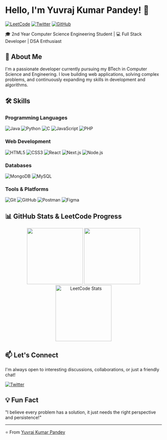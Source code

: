 # Hello, I'm Yuvraj Kumar Pandey! 👋

[![LeetCode](https://img.shields.io/badge/LeetCode-FFA116?style=for-the-badge&logo=leetcode&logoColor=black)](https://leetcode.com/u/yuvraj-kumar-pandey/)
[![Twitter](https://img.shields.io/badge/Twitter-1DA1F2?style=for-the-badge&logo=x&logoColor=white)](https://x.com/yuvrajkpandey)
[![GitHub](https://img.shields.io/badge/GitHub-100000?style=for-the-badge&logo=github&logoColor=white)](https://github.com/yuvrajkumarpandey)

🎓 2nd Year Computer Science Engineering Student | 💻 Full Stack Developer | DSA Enthusiast

## 🚀 About Me

I'm a passionate developer currently pursuing my BTech in Computer Science and Engineering. I love building web applications, solving complex problems, and continuously expanding my skills in development and algorithms.

## 🛠️ Skills

### Programming Languages
![Java](https://img.shields.io/badge/Java-ED8B00?style=for-the-badge&logo=openjdk&logoColor=white)
![Python](https://img.shields.io/badge/Python-3776AB?style=for-the-badge&logo=python&logoColor=white)
![C](https://img.shields.io/badge/C-00599C?style=for-the-badge&logo=c&logoColor=white)
![JavaScript](https://img.shields.io/badge/JavaScript-F7DF1E?style=for-the-badge&logo=javascript&logoColor=black)
![PHP](https://img.shields.io/badge/PHP-777BB4?style=for-the-badge&logo=php&logoColor=white)

### Web Development
![HTML5](https://img.shields.io/badge/HTML5-E34F26?style=for-the-badge&logo=html5&logoColor=white)
![CSS3](https://img.shields.io/badge/CSS3-1572B6?style=for-the-badge&logo=css3&logoColor=white)
![React](https://img.shields.io/badge/React-20232A?style=for-the-badge&logo=react&logoColor=61DAFB)
![Next.js](https://img.shields.io/badge/Next.js-000000?style=for-the-badge&logo=nextdotjs&logoColor=white)
![Node.js](https://img.shields.io/badge/Node.js-339933?style=for-the-badge&logo=nodedotjs&logoColor=white)

### Databases
![MongoDB](https://img.shields.io/badge/MongoDB-47A248?style=for-the-badge&logo=mongodb&logoColor=white)
![MySQL](https://img.shields.io/badge/MySQL-005C84?style=for-the-badge&logo=mysql&logoColor=white)

### Tools & Platforms
![Git](https://img.shields.io/badge/Git-F05032?style=for-the-badge&logo=git&logoColor=white)
![GitHub](https://img.shields.io/badge/GitHub-100000?style=for-the-badge&logo=github&logoColor=white)
![Postman](https://img.shields.io/badge/Postman-FF6C37?style=for-the-badge&logo=postman&logoColor=white)
![Figma](https://img.shields.io/badge/Figma-F24E1E?style=for-the-badge&logo=figma&logoColor=white)

## 📊 GitHub Stats & LeetCode Progress

<!-- GitHub Stats -->
<div align="center">
  <img height="180em" src="https://github-readme-stats.vercel.app/api?username=yuvrajkumarpandey&show_icons=true&theme=radical&include_all_commits=true&count_private=true"/>
  <img height="180em" src="https://github-readme-stats.vercel.app/api/top-langs/?username=yuvrajkumarpandey&layout=compact&langs_count=8&theme=radical"/>
</div>

<!-- LeetCode Stats -->
<div align="center">
  <img height="180em" src="https://leetcard.jacoblin.cool/yuvraj-kumar-pandey?theme=dark&font=Karma&ext=contest" alt="LeetCode Stats"/>
</div>

<!-- 
## 🌟 Recent Projects

Here are some of my recent projects:

1. **Project 1** - Brief description [Live Demo](#) | [Source Code](#)
2. **Project 2** - Brief description [Live Demo](#) | [Source Code](#)
3. **Project 3** - Brief description [Live Demo](#) | [Source Code](#)
-->

## 📫 Let's Connect

I'm always open to interesting discussions, collaborations, or just a friendly chat!

[![Twitter](https://img.shields.io/badge/Twitter-1DA1F2?style=for-the-badge&logo=x&logoColor=white)](https://x.com/yuvrajkpandey)

## 💡 Fun Fact

"I believe every problem has a solution, it just needs the right perspective and persistence!"

---

⭐️ From [Yuvraj Kumar Pandey](https://github.com/yuvrajkumarpandey)

